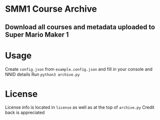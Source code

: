 # SMM1 Course Archive
## Download all courses and metadata uploaded to Super Mario Maker 1

# Usage
Create `config.json` from `example.config.json` and fill in your console and NNID details
Run `python3 archive.py`

# License
License info is located in `license` as well as at the top of `archive.py`
Credit back is appreciated